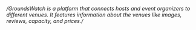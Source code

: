 */*GroundsWatch is a platform that connects hosts and event organizers to different venues. It features information about the venues like images, reviews, capacity, and prices.*/*